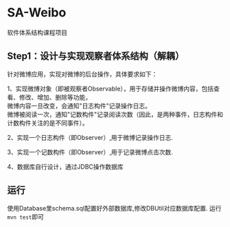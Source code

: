 # SA-Weibo
软件体系结构课程项目

## Step1：设计与实现观察者体系结构（解耦）  

针对微博应用，实现对微博的后台操作，具体要求如下：  

1、实现微博对象（即被观察者Observable），用于存储并操作微博内容，包括查看、修改、增加、删除等功能，  
   微博内容一旦改变，会通知"日志构件"记录操作日志。  
   微博被阅读一次，通知"记数构件"记录阅读次数（因此，是两种事件，日志构件和计数构件关注的是不同事件）。  
   
2、实现一个日志构件（即Observer）,用于微博记录操作日志.  

3、实现一个记数构件（即Observer）,用于记录微博点击次数.  

4、数据库自行设计，通过JDBC操作数据库


## 运行
使用Database里schema.sql配置好外部数据库,修改DBUtil对应数据库配置.
运行`mvn test`即可


